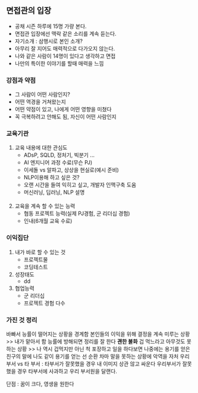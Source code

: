 ## 면접관의 입장
- 공채 시즌 하루에 15명 가량 본다.
- 면접관 입장에선 맥락 같은 소리를 계속 듣는다.
- 자기소개 : 삼행시로 본인 소개?
- 아무리 잘 지어도 매력적으로 다가오지 않는다.
- 나와 같은 사람이 14명이 있다고 생각하고 면접
- 나만의 특이한 이야기를 할때 매력을 느낌

### 강점과 약점
- 그 사람이 어떤 사람인지?
- 어떤 역경을 거쳐왔는지
- 어떤 약점이 있고, 나에게 어떤 영향을 미쳤다
- 꼭 극복하려고 안해도 됨, 자신이 어떤 사람인지



### 교육기관
 1. 교육 내용에 대한 관심도
    - ADsP, SQLD, 정처기, 빅분기 ...
    - AI 엔지니어 과정 수료(무슨 PJ)
    - 이세돌 vs 알파고, 상상을 현실로(예시 준비)
    - NLP이용해 하고 싶은 것?
    - 오랜 시간을 들여 익히고 싶고, 개발자 인맥구축 도움
    - 머신러닝, 딥러닝, NLP 설명
<br><br/>  
 2. 교육을 계속 할 수 있는 능력
    - 협동 프로젝트 능력(실제 PJ경험, 군 리더십 경험)
    - 인내(6개월 교육 수료)

### 이익집단
 1. 내가 바로 할 수 있는 것
    - 프로젝트물
    - 코딩테스트
 2. 성장태도
    - dd
 3. 협업능력
    - 군 리더십
    - 프로젝트 경험 다수

### 가진 것 정리
   바빠서 능률이 떨어지는 상황을 경계함
   본인들의 이익을 위해 결정을 계속 미루는 상황 >> 내가 맡아서 함
   능률에 방해되면 정리를 잘 한다
   **괜한 불화**
   겁 먹느라고 아무것도 못하는 상황 >> 나 역시 겁먹지만 아닌 척 포장하고 일을 하다보면 나중에는 용기를 얻은 친구의 말에 나도 같이 용기를 얻는 선 순환
   차마 말을 못하는 상황에 악역을 자처
   우리 부서 vs 타 부서 : 타부서가 잘못했을 경우 내 이미지 상관 않고 싸운다
   우리부서가 잘못했을 경우 타부서에 사과하고 우리 부서원을 달랜다.

단점 : 꿈이 크다, 영생을 원한다
